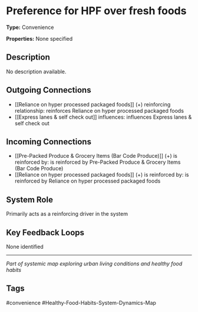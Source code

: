 # Preference for HPF over fresh foods

**Type:** Convenience

**Properties:** None specified

## Description
No description available.

## Outgoing Connections
- [[Reliance on hyper processed packaged foods]] (+) reinforcing relationship: reinforces Reliance on hyper processed packaged foods
- [[Express lanes & self check out]] influences: influences Express lanes & self check out

## Incoming Connections
- [[Pre-Packed Produce & Grocery Items (Bar Code Produce)]] (+) is reinforced by: is reinforced by Pre-Packed Produce & Grocery Items (Bar Code Produce)
- [[Reliance on hyper processed packaged foods]] (+) is reinforced by: is reinforced by Reliance on hyper processed packaged foods

## System Role
Primarily acts as a reinforcing driver in the system

## Key Feedback Loops
None identified

---
*Part of systemic map exploring urban living conditions and healthy food habits*

## Tags
#convenience #Healthy-Food-Habits-System-Dynamics-Map
